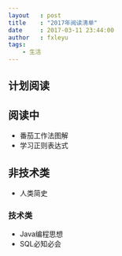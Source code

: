 ```yaml
---
layout   : post
title    : "2017年阅读清单"
date     : 2017-03-11 23:44:00
author   : fxleyu
tags:
    - 生活
---
```

## 计划阅读

## 阅读中
- 番茄工作法图解
- 学习正则表达式

## 非技术类
- 人类简史

### 技术类
- Java编程思想
- SQL必知必会
